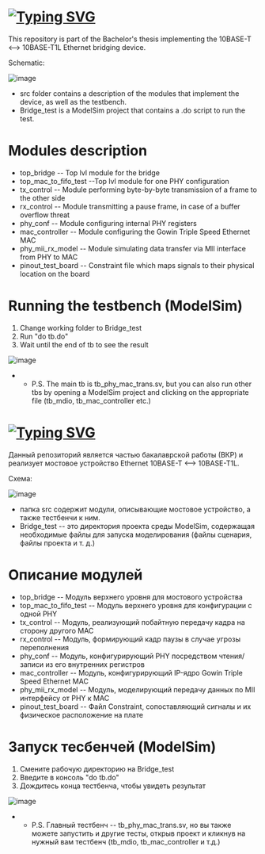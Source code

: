 # [![Typing SVG](https://readme-typing-svg.herokuapp.com?font=Fira+Code&pause=1000&width=435&lines=EthernetBRIDGE(ENG))](https://git.io/typing-svg)

This repository is part of the Bachelor's thesis implementing the 10BASE-T <--> 10BASE-T1L Ethernet bridging device.

Schematic:

![image](https://github.com/k1eden/EthernetBRIDGE/assets/54855506/18c58eb7-5c56-4d0d-bf4b-d50885351ed9)

* src folder contains a description of the modules that implement the device, as well as the testbench.
* Bridge_test is a ModelSim project that contains a .do script to run the test.

# Modules description
  * top_bridge -- Top lvl module for the bridge
  * top_mac_to_fifo_test --Top lvl module for one PHY configuration
  * tx_control -- Module performing byte-by-byte transmission of a frame to the other side 
  * rx_control -- Module transmitting a pause frame, in case of a buffer overflow threat
  * phy_conf -- Module configuring internal PHY registers
  * mac_controller -- Module configuring the Gowin Triple Speed Ethernet MAC
  * phy_mii_rx_model -- Module simulating data transfer via MII interface from PHY to MAC
  * pinout_test_board -- Constraint file which maps signals to their physical location on the board

# Running the testbench (ModelSim)
1) Change working folder to Bridge_test
2) Run "do tb.do"
3) Wait until the end of tb to see the result
 
![image](https://github.com/k1eden/EthernetBRIDGE/assets/54855506/18987b64-93d4-4295-a919-50222543493f)

  * * P.S. The main tb is tb_phy_mac_trans.sv, but you can also run other tbs by opening a ModelSim project and clicking on the appropriate file (tb_mdio, tb_mac_controller etc.)


# [![Typing SVG](https://readme-typing-svg.herokuapp.com?font=Fira+Code&pause=1000&width=435&lines=EthernetBRIDGE(RU))](https://git.io/typing-svg)

Данный репозиторий является частью бакалаврской работы (ВКР) и реализует мостовое устройство Ethernet 10BASE-T <--> 10BASE-T1L.

Схема: 

![image](https://github.com/k1eden/EthernetBRIDGE/assets/54855506/18c58eb7-5c56-4d0d-bf4b-d50885351ed9)

* папка src содержит модули, описывающие мостовое устройство, а также тестбенчи к ним.
* Bridge_test -- это директория проекта среды ModelSim, содержащая необходимые файлы для запуска моделирования (файлы сценария, файлы проекта и т. д.)

# Описание модулей
  * top_bridge -- Модуль верхнего уровня для мостового устройства
  * top_mac_to_fifo_test -- Модуль верхнего уровня для конфигурации с одной PHY
  * tx_control -- Модуль, реализующий побайтную передачу кадра на сторону другого MAC 
  * rx_control -- Модуль, формирующий кадр паузы в случае угрозы переполнения
  * phy_conf -- Модуль, конфигурирующий PHY посредством чтения/записи из его внутренних регистров
  * mac_controller -- Модуль, конфигурирующий IP-ядро Gowin Triple Speed Ethernet MAC
  * phy_mii_rx_model -- Модуль, моделирующий передачу данных по MII интерфейсу от PHY к MAC
  * pinout_test_board -- Файл Constraint, сопоставляющий сигналы и их физическое расположение на плате

# Запуск тесбенчей (ModelSim)
1) Смените рабочую директорию на Bridge_test
2) Введите в консоль "do tb.do"
3) Дождитесь конца тестбенча, чтобы увидеть результат
 
![image](https://github.com/k1eden/EthernetBRIDGE/assets/54855506/18987b64-93d4-4295-a919-50222543493f)

  * * P.S. Главный тестбенч -- tb_phy_mac_trans.sv, но вы также можете запустить и другие тесты, открыв проект и кликнув на нужный вам тестбенч (tb_mdio, tb_mac_controller и т.д.)